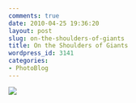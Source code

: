 ```yaml
---
comments: true
date: 2010-04-25 19:36:20
layout: post
slug: on-the-shoulders-of-giants
title: On the Shoulders of Giants
wordpress_id: 3141
categories:
- PhotoBlog
---
```


![](http://ryanfitzer.com/main/wp-content/uploads/2010/04/2010-04-06-at-21-59-25.jpg)
